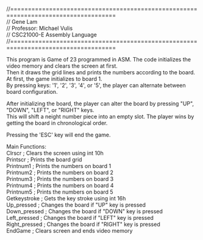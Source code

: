 //==================================================================================== <br />
// Gene Lam <br />
// Professor: Michael Vulis <br />
// CSC21000-E Assembly Language <br />
//==================================================================================== <br />

This program is Game of 23 programmed in ASM. The code initializes the video memory and clears the screen at first. <br />
Then it draws the grid lines and prints the numbers according to the board. At first, the game initializes to board 1. <br />
By pressing keys: '1', '2', '3', '4', or '5', the player can alternate between board configuration. <br />

After initializing the board, the player can alter the board by pressing "UP", "DOWN", "LEFT", or "RIGHT" keys. <br />
This will shift a neight number piece into an empty slot. The player wins by getting the board in chronological order. <br />

Pressing the 'ESC' key will end the game. <br />

Main Functions: <br />
Clrscr			; Clears the screen using int 10h <br />
Printscr		; Prints the board grid <br />
Printnum1		; Prints the numbers on board 1 <br />
Printnum2		; Prints the numbers on board 2 <br />
Printnum3		; Prints the numbers on board 3 <br />
Printnum4 		; Prints the numbers on board 4 <br />
Printnum5		; Prints the numbers on board 5 <br />
Getkeystroke		; Gets the key stroke using int 16h <br />
Up_pressed		; Changes the board if "UP" key is pressed <br />
Down_pressed		; Changes the board if "DOWN" key is pressed <br />
Left_pressed		; Changes the board if "LEFT" key is pressed <br />
Right_pressed		; Changes the board if "RIGHT" key is pressed <br />
EndGame			; Clears screen and ends video memory <br />
